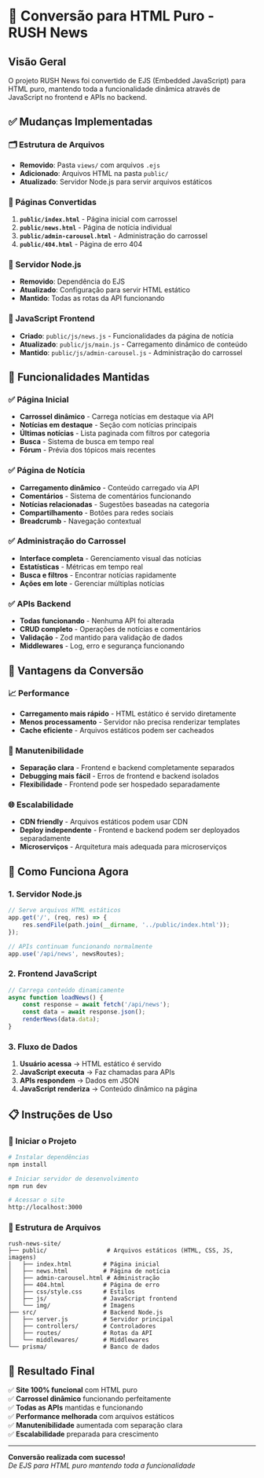 # 🔄 Conversão para HTML Puro - RUSH News

## Visão Geral

O projeto RUSH News foi convertido de EJS (Embedded JavaScript) para HTML puro, mantendo toda a funcionalidade dinâmica através de JavaScript no frontend e APIs no backend.

## ✅ Mudanças Implementadas

### 🗂️ Estrutura de Arquivos
- **Removido**: Pasta `views/` com arquivos `.ejs`
- **Adicionado**: Arquivos HTML na pasta `public/`
- **Atualizado**: Servidor Node.js para servir arquivos estáticos

### 📄 Páginas Convertidas
1. **`public/index.html`** - Página inicial com carrossel
2. **`public/news.html`** - Página de notícia individual
3. **`public/admin-carousel.html`** - Administração do carrossel
4. **`public/404.html`** - Página de erro 404

### 🔧 Servidor Node.js
- **Removido**: Dependência do EJS
- **Atualizado**: Configuração para servir HTML estático
- **Mantido**: Todas as rotas da API funcionando

### 📱 JavaScript Frontend
- **Criado**: `public/js/news.js` - Funcionalidades da página de notícia
- **Atualizado**: `public/js/main.js` - Carregamento dinâmico de conteúdo
- **Mantido**: `public/js/admin-carousel.js` - Administração do carrossel

## 🎯 Funcionalidades Mantidas

### ✅ Página Inicial
- **Carrossel dinâmico** - Carrega notícias em destaque via API
- **Notícias em destaque** - Seção com notícias principais
- **Últimas notícias** - Lista paginada com filtros por categoria
- **Busca** - Sistema de busca em tempo real
- **Fórum** - Prévia dos tópicos mais recentes

### ✅ Página de Notícia
- **Carregamento dinâmico** - Conteúdo carregado via API
- **Comentários** - Sistema de comentários funcionando
- **Notícias relacionadas** - Sugestões baseadas na categoria
- **Compartilhamento** - Botões para redes sociais
- **Breadcrumb** - Navegação contextual

### ✅ Administração do Carrossel
- **Interface completa** - Gerenciamento visual das notícias
- **Estatísticas** - Métricas em tempo real
- **Busca e filtros** - Encontrar notícias rapidamente
- **Ações em lote** - Gerenciar múltiplas notícias

### ✅ APIs Backend
- **Todas funcionando** - Nenhuma API foi alterada
- **CRUD completo** - Operações de notícias e comentários
- **Validação** - Zod mantido para validação de dados
- **Middlewares** - Log, erro e segurança funcionando

## 🚀 Vantagens da Conversão

### 📈 Performance
- **Carregamento mais rápido** - HTML estático é servido diretamente
- **Menos processamento** - Servidor não precisa renderizar templates
- **Cache eficiente** - Arquivos estáticos podem ser cacheados

### 🔧 Manutenibilidade
- **Separação clara** - Frontend e backend completamente separados
- **Debugging mais fácil** - Erros de frontend e backend isolados
- **Flexibilidade** - Frontend pode ser hospedado separadamente

### 🌐 Escalabilidade
- **CDN friendly** - Arquivos estáticos podem usar CDN
- **Deploy independente** - Frontend e backend podem ser deployados separadamente
- **Microserviços** - Arquitetura mais adequada para microserviços

## 🔄 Como Funciona Agora

### 1. Servidor Node.js
```javascript
// Serve arquivos HTML estáticos
app.get('/', (req, res) => {
    res.sendFile(path.join(__dirname, '../public/index.html'));
});

// APIs continuam funcionando normalmente
app.use('/api/news', newsRoutes);
```

### 2. Frontend JavaScript
```javascript
// Carrega conteúdo dinamicamente
async function loadNews() {
    const response = await fetch('/api/news');
    const data = await response.json();
    renderNews(data.data);
}
```

### 3. Fluxo de Dados
1. **Usuário acessa** → HTML estático é servido
2. **JavaScript executa** → Faz chamadas para APIs
3. **APIs respondem** → Dados em JSON
4. **JavaScript renderiza** → Conteúdo dinâmico na página

## 📋 Instruções de Uso

### 🚀 Iniciar o Projeto
```bash
# Instalar dependências
npm install

# Iniciar servidor de desenvolvimento
npm run dev

# Acessar o site
http://localhost:3000
```

### 📁 Estrutura de Arquivos
```
rush-news-site/
├── public/                 # Arquivos estáticos (HTML, CSS, JS, imagens)
│   ├── index.html         # Página inicial
│   ├── news.html          # Página de notícia
│   ├── admin-carousel.html # Administração
│   ├── 404.html           # Página de erro
│   ├── css/style.css      # Estilos
│   ├── js/                # JavaScript frontend
│   └── img/               # Imagens
├── src/                   # Backend Node.js
│   ├── server.js          # Servidor principal
│   ├── controllers/       # Controladores
│   ├── routes/            # Rotas da API
│   └── middlewares/       # Middlewares
└── prisma/                # Banco de dados
```

## 🎉 Resultado Final

✅ **Site 100% funcional** com HTML puro  
✅ **Carrossel dinâmico** funcionando perfeitamente  
✅ **Todas as APIs** mantidas e funcionando  
✅ **Performance melhorada** com arquivos estáticos  
✅ **Manutenibilidade** aumentada com separação clara  
✅ **Escalabilidade** preparada para crescimento  

---

**Conversão realizada com sucesso!**  
*De EJS para HTML puro mantendo toda a funcionalidade*

